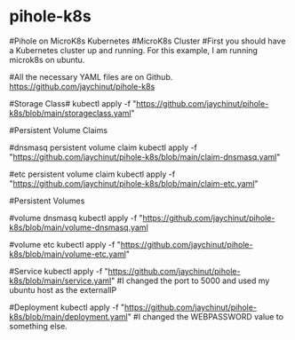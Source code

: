 # pihole-k8s
#Pihole on MicroK8s Kubernetes
#MicroK8s Cluster
#First you should have a Kubernetes cluster up and running.  For this example, I am running microk8s on ubuntu.

#All the necessary YAML files are on Github. https://github.com/jaychinut/pihole-k8s

#Storage Class#
kubectl apply -f "https://github.com/jaychinut/pihole-k8s/blob/main/storageclass.yaml"

#Persistent Volume Claims

#dnsmasq persistent volume claim
kubectl apply -f "https://github.com/jaychinut/pihole-k8s/blob/main/claim-dnsmasq.yaml"

#etc persistent volume claim
kubectl apply -f "https://github.com/jaychinut/pihole-k8s/blob/main/claim-etc.yaml"

#Persistent Volumes

#volume dnsmasq
kubectl apply -f "https://github.com/jaychinut/pihole-k8s/blob/main/volume-dnsmasq.yaml

#volume etc
kubectl apply -f "https://github.com/jaychinut/pihole-k8s/blob/main/volume-etc.yaml"

#Service
kubectl apply -f "https://github.com/jaychinut/pihole-k8s/blob/main/service.yaml"
#I changed the port to 5000 and used my ubuntu host as the externalIP

#Deployment
kubectl apply -f "https://github.com/jaychinut/pihole-k8s/blob/main/deployment.yaml"
#I changed the WEBPASSWORD value to something else.

